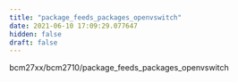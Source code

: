 ```yaml
---
title: "package_feeds_packages_openvswitch"
date: 2021-06-10 17:09:29.077647
hidden: false
draft: false
---
```


bcm27xx/bcm2710/package_feeds_packages_openvswitch

